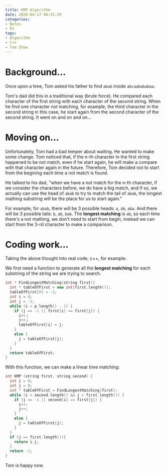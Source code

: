 ```yaml
---
title: KMP Algorithm
date: 2020-04-17 00:31:29
categories:
- Notes
- En
tags:
- Algorithm
- C++
- Tom Show
---
```


# Background...

Once upon a time, Tom asked his father to find `abab` inside `abcaabababaa`.

Tom's dad did this in a traditional way (brute force). He compared each character of the first string with each character of the second string. When he find one character not matching, for example, the third character in the second string in this case, he start again from the second character of the second string. It went on and on and on...

<!--more-->

# Moving on...

Unfortunately, Tom had a bad temper about waiting. He wanted to make some change. Tom noticed that, if the n-th character in the first string happened to be not match, even if he start again, he will make a compare with that character again in the future. Therefore, Tom decided not to start from the begining each time a not match is found.

He talked to his dad, "when we have a not match for the n-th character, if we consider the characters before, we do have a big match, and if so, we actually can use the head of `abab` to try to match the tail of `abab`, the longest mathing substring will be the place for us to start again." 

For example, for `abab`, there will be 3 possible heads: `a`, `ab`, `aba`. And there will be 3 possible tails: `b`, `ab`, `bab`. The **longest matching** is `ab`, so each time there's a not mathing, we don't need to start from begin, instead we can start from the 3-rd character to make a comparison.

# Coding work...

Taking the above thought into real code, c++, for example:

We first need a function to generate all the **longest matching** for each substring of the string we are trying to search.

```c++
int * FindLongestMatching(string first){
  int * tableOfFirst = new int[first.length()];
  tableOfFirst[0] = -1;
  int i = 0;
  int j = -1;
  while (i < p.length() - 1) {
    if (j == -1 || first[i] == first[j]) {
      i++；
      j++；
      tableOfFirst[i] = j;
    }
    else {
      j = tableOfFirst[j];
    }
  }
  return tableOfFirst;
}
```

With this function, we can make a linear time matching:

```c++
int KMP (string first, string second) {
  int i = 0;
  int j = 0;
  int * tableOfFirst = FindLongestMatching(first);
  while (i < second.length() && j < first.length()) {
    if (j == -1 || second[i] == first[j]) {
      i++;
      j++;
    }
    else {
      j = tableOfFirst[j];
    }
  }
  if (j == first.length()){
    return i-j;
  }
  return -1;
}
```

Tom is happy now.
